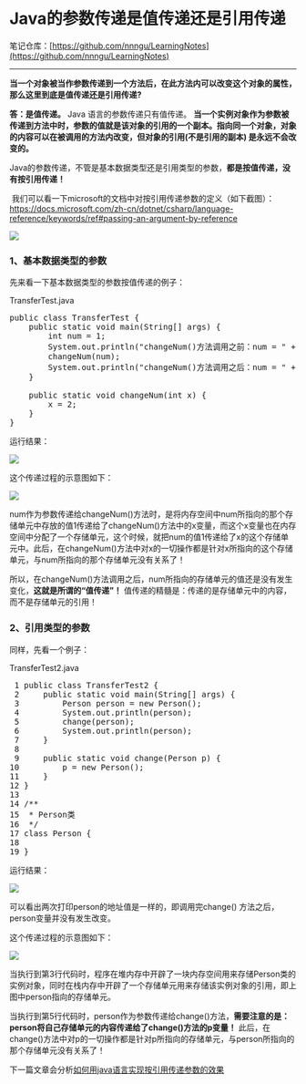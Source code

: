 # Java的参数传递是值传递还是引用传递

笔记仓库：[https://github.com/nnngu/LearningNotes](https://github.com/nnngu/LearningNotes)    

---

**当一个对象被当作参数传递到一个方法后，在此方法内可以改变这个对象的属性，那么这里到底是值传递还是引用传递?**

**答：是值传递。**  Java 语言的参数传递只有值传递。 **当一个实例对象作为参数被传递到方法中时，参数的值就是该对象的引用的一个副本。指向同一个对象，对象的内容可以在被调用的方法内改变，但对象的引用(不是引用的副本) 是永远不会改变的。**

Java的参数传递，不管是基本数据类型还是引用类型的参数，**都是按值传递，没有按引用传递！**

 我们可以看一下microsoft的文档中对按引用传递参数的定义（如下截图）：<https://docs.microsoft.com/zh-cn/dotnet/csharp/language-reference/keywords/ref#passing-an-argument-by-reference>  

![][1]

### 1、基本数据类型的参数

先来看一下基本数据类型的参数按值传递的例子：

TransferTest.java

<pre>public class TransferTest {
    public static void main(String[] args) {
        int num = 1;
        System.out.println("changeNum()方法调用之前：num = " + num);
        changeNum(num);
        System.out.println("changeNum()方法调用之后：num = " + num);
    }

    public static void changeNum(int x) {
        x = 2;
    }
}</pre>

运行结果：

![][2]

这个传递过程的示意图如下：

![][3]

num作为参数传递给changeNum()方法时，是将内存空间中num所指向的那个存储单元中存放的值1传递给了changeNum()方法中的x变量，而这个x变量也在内存空间中分配了一个存储单元，这个时候，就把num的值1传递给了x的这个存储单元中。此后，在changeNum()方法中对x的一切操作都是针对x所指向的这个存储单元，与num所指向的那个存储单元没有关系了！

所以，在changeNum()方法调用之后，num所指向的存储单元的值还是没有发生变化，**这就是所谓的“值传递”！** 值传递的精髓是：传递的是存储单元中的内容，而不是存储单元的引用！

### 2、引用类型的参数

同样，先看一个例子：

TransferTest2.java  

<pre> 1 public class TransferTest2 {
 2     public static void main(String[] args) {
 3         Person person = new Person();
 4         System.out.println(person);
 5         change(person);
 6         System.out.println(person);
 7     }
 8 
 9     public static void change(Person p) {
10         p = new Person();
11     }
12 }
13 
14 /**
15  * Person类
16  */
17 class Person {
18 
19 }</pre>

运行结果：

![][4]

可以看出两次打印person的地址值是一样的，即调用完change() 方法之后，person变量并没有发生改变。

这个传递过程的示意图如下：

![][5]

当执行到第3行代码时，程序在堆内存中开辟了一块内存空间用来存储Person类的实例对象，同时在栈内存中开辟了一个存储单元用来存储该实例对象的引用，即上图中person指向的存储单元。

当执行到第5行代码时，person作为参数传递给change()方法，**需要注意的是：person将自己存储单元的内容传递给了change()方法的p变量！** 此后，在change()方法中对p的一切操作都是针对p所指向的存储单元，与person所指向的那个存储单元没有关系了！

下一篇文章会分析[如何用java语言实现按引用传递参数的效果](http://www.cnblogs.com/nnngu/p/8300164.html)


  [1]: https://www.github.com/nnngu/FigureBed/raw/master/2018/1/21/1516471639380.jpg
  [2]: https://www.github.com/nnngu/FigureBed/raw/master/2018/1/21/1516471699788.jpg
  [3]: https://www.github.com/nnngu/FigureBed/raw/master/2018/1/21/1516471736135.jpg
  [4]: https://www.github.com/nnngu/FigureBed/raw/master/2018/1/21/1516471785596.jpg
  [5]: https://www.github.com/nnngu/FigureBed/raw/master/2018/1/21/1516471828124.jpg